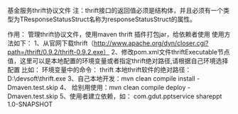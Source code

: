 基金服务thrift协议文件
注：thrift接口的返回值必须是结构体，并且必须有一个类型为TResponseStatusStruct名称为responseStatusStruct的属性。

作用：
     管理thrift协议文件，使用maven thrift 插件打包jar，给依赖者使用
使用方法如下：
    1、从官网下载thrift（http://www.apache.org/dyn/closer.cgi?path=/thrift/0.9.2/thrift-0.9.2.exe）
    2、修改pom.xml文件thriftExecutable节点值，这里可以是本地配置的环境变量或者指定thrift绝对路径,请根据自己环境选择配置
       比如：
                  环境变量中的命令：   <thriftExecutable>thrift</thriftExecutable>
          本地thrift软件的绝对路径：   <thriftExecutable>D:\devsoft\thrift.exe</thriftExecutable>
    3、自己本地开发：mvn clean compile install -Dmaven.test.skip
    4、  给别用使用：mvn clean compile deploy -Dmaven.test.skip
    5、使用者建立依赖，如： <dependency>
                                 <groupId>com.gdut.pptservice</groupId>
                                 <artifactId>shareppt</artifactId>
                                 <version>1.0-SNAPSHOT</version>
                             </dependency>
